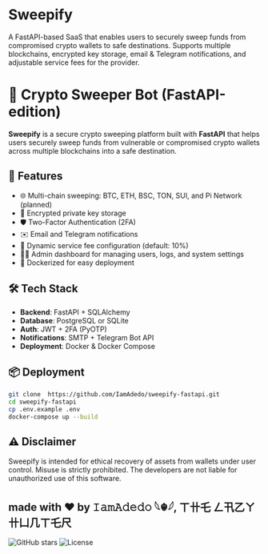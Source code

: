 # Sweepify
A FastAPI-based SaaS that enables users to securely sweep funds from compromised crypto wallets to safe destinations. Supports multiple blockchains, encrypted key storage, email & Telegram notifications, and adjustable service fees for the provider.

# 🧹 Crypto Sweeper Bot (FastAPI-edition)

**Sweepify** is a secure crypto sweeping platform built with **FastAPI** that helps users securely sweep funds from vulnerable or compromised crypto wallets across multiple blockchains into a safe destination.

## 🚀 Features

- 🌐 Multi-chain sweeping: BTC, ETH, BSC, TON, SUI, and Pi Network (planned)
- 🔐 Encrypted private key storage
- 🛡️ Two-Factor Authentication (2FA)
- ✉️ Email and Telegram notifications
- 🧮 Dynamic service fee configuration (default: 10%)
- 🧑‍💼 Admin dashboard for managing users, logs, and system settings
- 🐳 Dockerized for easy deployment

## 🛠️ Tech Stack
- **Backend**: FastAPI + SQLAlchemy
- **Database**: PostgreSQL or SQLite
- **Auth**: JWT + 2FA (PyOTP)
- **Notifications**: SMTP + Telegram Bot API
- **Deployment**: Docker & Docker Compose


## 📦 Deployment

```bash
git clone  https://github.com/IamAdedo/sweepify-fastapi.git
cd sweepify-fastapi
cp .env.example .env
docker-compose up --build
```


## ⚠️ Disclaimer

Sweepify is intended for ethical recovery of assets from wallets under user control. Misuse is strictly prohibited. The developers are not liable for unauthorized use of this software.


made with ❤️ by **𝙸𝚊𝚖𝙰𝚍𝚎𝚍𝚘 𓆩☬𓆪, ㄒ卄乇 ㄥ卂乙ㄚ 卄凵几ㄒ乇尺**
---
![GitHub stars](https://img.shields.io/github/stars/IamAdedo/Sweepify-FastAPI?style=social)
![License](https://img.shields.io/badge/license-MIT-blue)
